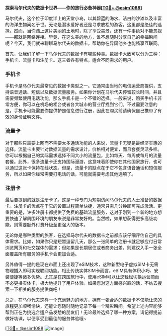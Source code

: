 **探索马尔代夫的数据卡世界——你的旅行必备神器[[TG💪+ @esim1088](https://t.me/s/esim1088)]**

马尔代夫，这个位于印度洋上的天堂小岛，以其碧蓝的海水、洁白的沙滩以及丰富的海洋生物闻名于世。无论是潜水爱好者还是寻求放松的游客，这里都是绝佳的选择。然而，当你踏上这片美丽的土地时，除了享受美景，还有一件事绝对不能忽视——那就是网络连接。毕竟，在这么美的地方，谁不想随时分享自己的幸福瞬间呢？今天，我们就来聊聊马尔代夫的数据卡，帮助你在异国他乡也能畅享互联网。

首先，让我们了解一下马尔代夫的数据卡有哪些种类。数据卡大致可以分为三种：手机卡、流量卡和注册卡。这三者各有特点，适合不同需求的用户。

### 手机卡

手机卡是马尔代夫最常见的数据卡类型之一。它通常由当地的电信运营商提供，支持语音通话、短信以及数据流量服务。如果你计划在马尔代夫停留较长时间，并且需要频繁使用电话功能，那么手机卡是一个不错的选择。一般来说，购买手机卡非常方便，你可以在机场的柜台或者各大城市的营业厅找到它们。不过需要注意的是，手机卡可能需要你提供护照信息进行注册，因此在购买前请确保自己携带了有效的身份证明文件。

### 流量卡

对于那些只需要上网而不需要太多通话功能的人来说，流量卡无疑是最经济实惠的选择。流量卡主要针对数据流量的需求设计，价格相对便宜，而且套餐灵活多样。你可以根据自己的实际需求选择不同大小的流量包，比如每天、每周或每月的流量套餐。此外，很多流量卡还支持国际漫游，这意味着即使你在其他国家旅行，也可以通过这张卡保持在线状态。但是，流量卡的缺点在于它不包含语音通话和短信服务，所以如果你经常需要打电话的话，可能就需要考虑其他选项了。

### 注册卡

最后要提到的就是注册卡了。这是一种专门为短期访问马尔代夫的人士准备的数据卡。注册卡的优点在于它的设置过程简单快捷，通常只需几分钟即可完成激活。更重要的是，许多注册卡都提供了免费的基础流量服务，这对于刚到一个新的地方想要快速了解周围环境的朋友来说是非常友好的。当然啦，如果想获得更多高级功能，则需要额外付费升级至更强大的版本。

无论你是哪种类型的旅客，在选择马尔代夫的数据卡之前都应该仔细评估自己的具体需求。比如，如果你只是短暂逗留几天，那么一张简单的注册卡就足够应付日常浏览网页和社交媒体的需求；但如果是长期居住或者商务出差，则建议入手一张全面覆盖所有服务的手机卡会更加合适。

另外值得一提的是现在市面上还出现了eSIM技术，这种新型电子虚拟SIM卡无需物理插入即可实现联网功能。相比传统实体SIM卡而言，eSIM具有体积小巧、安装便捷等诸多优势。尤其是在跨国旅行中，使用eSIM可以让您轻松切换运营商而不必更换实体卡，极大地提升了用户体验。如果您对这方面感兴趣的话，不妨去搜索一下相关的服务提供商吧！

总之，在马尔代夫这样一个充满魅力的地方，拥有一张合适的数据卡不仅能让您的旅程更加顺畅愉快，还能让您随时随地记录下每一个精彩瞬间。希望上述内容能够帮到正在为挑选合适产品发愁的朋友们！无论最终选择了哪一种方案，请记得提前做好功课，以便享受到最佳的服务体验哦~

[[TG💪+ @esim1088](https://t.me/s/esim1088) ![Image](https://i.postimg.cc/4NQfJmqS/Snipaste-2025-05-13-00-14-12.png)]
